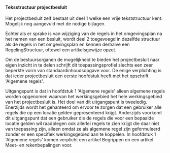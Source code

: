 #### Teksstructuur projectbesluit

Het projectbesluit zelf bestaat uit deel 1 welke een vrije tekststructuur kent.
Mogelijk nog aangevuld met de nodige bijlagen.

Echter als er sprake is van wijziging van de regels in het omgevingsplan na het
nemen van een besluit, wordt deel 2 toegevoegd in dezelfde structuur als de
regels in het omgevingsplan en kennen derhalve een RegelingStructuur, oftewel
een artikelsgewijze opzet.

Om de bestuursorganen de mogelijkheid te bieden het projectbesluit naar eigen
inzicht in te delen schrijft dit toepassingsprofiel slechts een zeer beperkte
vorm van standaardinhoudsopgave voor. De enige verplichting is dat ieder
projectbesluit een eerste hoofdstuk heeft met het opschrift 'Algemene regels'.

Uitgangspunt is dat in hoofdstuk 1 'Algemene regels' alleen algemene regels
worden opgenomen waarvan het werkingsgebied het hele werkingsgebied van het
projectbesluit is. Het doel van dit uitgangspunt is tweeledig. Enerzijds wordt
het gehanteerd om ervoor te zorgen dat een gebruiker alle regels die op een
locatie gelden gepresenteerd krijgt. Anderzijds voorkomt dit uitgangspunt dat
een gebruiker die de regels die voor een bepaalde locatie gelden wil raadplegen
ook allerlei regels te zien krijgt die daar niet van toepassing zijn, alleen
omdat ze als algemene regel zijn geformuleerd zonder er een specifiek
werkingsgebied aan te koppelen. In hoofdstuk 1 'Algemene regels' komen verplicht
een artikel Begrippen en een artikel Meet- en rekenbepalingen voor.

